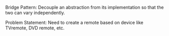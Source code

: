 Bridge Pattern:
Decouple an abstraction from its implementation so that the two can vary independently.

Problem Statement:
Need to create a remote based on device like TVremote, DVD remote, etc.

